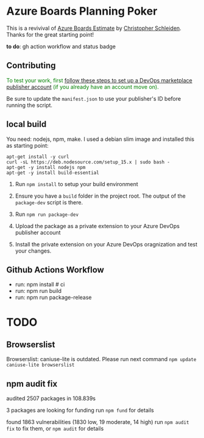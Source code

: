 # Azure Boards Planning Poker

This is a revivival of [Azure Boards Estimate](https://github.com/cschleiden/azure-boards-estimate) by [Christopher Schleiden](https://github.com/cschleiden). Thanks for the great starting point!

**to do**: gh action workflow and status badge
## Contributing

<span style="color: green">To test your work, first [follow these steps to set up a DevOps marketplace publisher account](https://docs.microsoft.com/en-us/azure/devops/extend/publish/overview?view=azure-devops) (if you already have an account move on).


Be sure to update the `manifest.json` to use your publisher's ID before running the script.

## local build

You need: nodejs, npm, make. I used a debian slim image and installed this as starting point:

```
apt-get install -y curl 
curl -sL https://deb.nodesource.com/setup_15.x | sudo bash -
apt-get -y install nodejs npm
apt-get -y install build-essential
```

1. Run `npm install` to setup your build environment

2. Ensure you have a `build` folder in the project root. The output of the `package-dev` script is there.

3. Run `npm run package-dev` 

4. Upload the package as a private extension to your  Azure DevOps publisher account
  
5. Install the private extension on your Azure DevOps oragnization and test your changes.


## Github Actions Workflow

- run: npm install # ci
- run: npm run build
- run: npm run package-release

# TODO

## Browserslist

Browserslist: caniuse-lite is outdated. Please run next command `npm update caniuse-lite browserslist`
## npm audit fix

audited 2507 packages in 108.839s

3 packages are looking for funding
  run `npm fund` for details

found 1863 vulnerabilities (1830 low, 19 moderate, 14 high)
  run `npm audit fix` to fix them, or `npm audit` for details



